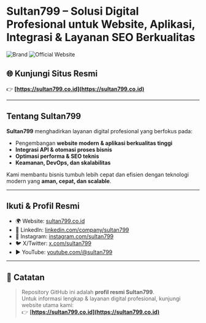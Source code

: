 # Sultan799 – Solusi Digital Profesional untuk Website, Aplikasi, Integrasi & Layanan SEO Berkualitas

![Brand](https://img.shields.io/badge/brand-Sultan799-111?labelColor=000)
![Official Website](https://img.shields.io/badge/website-sultan799.co.id-blue)

## 🌐 Kunjungi Situs Resmi
👉 **[https://sultan799.co.id](https://sultan799.co.id)**

---

## Tentang Sultan799
**Sultan799** menghadirkan layanan digital profesional yang berfokus pada:
- Pengembangan **website modern & aplikasi berkualitas tinggi**
- **Integrasi API & otomasi proses bisnis**
- **Optimasi performa & SEO teknis**
- **Keamanan, DevOps, dan skalabilitas**  

Kami membantu bisnis tumbuh lebih cepat dan efisien dengan teknologi modern yang **aman, cepat, dan scalable**.

---

## Ikuti & Profil Resmi
- 🌍 Website: [sultan799.co.id](https://sultan799.co.id)  
- 🔗 LinkedIn: [linkedin.com/company/sultan799](#)  
- 📸 Instagram: [instagram.com/sultan799](#)  
- 🐦 X/Twitter: [x.com/sultan799](#)  
- ▶️ YouTube: [youtube.com/@sultan799](#)  

---

## 📣 Catatan
> Repository GitHub ini adalah **profil resmi Sultan799**.  
> Untuk informasi lengkap & layanan digital profesional, kunjungi website utama kami:  
👉 **[https://sultan799.co.id](https://sultan799.co.id)**
